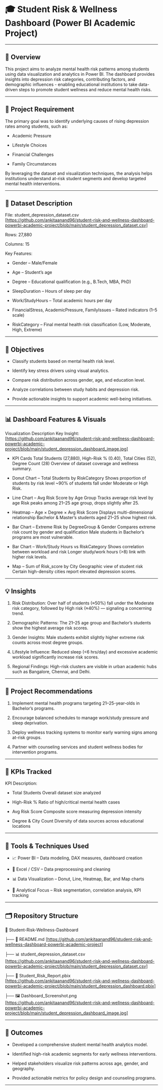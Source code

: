 # 🎓 Student Risk & Wellness Dashboard (Power BI Academic Project)

-----------------------------------------------------------------------------------------------------------------------------------------------------------------------------

## 🧭 Overview

This project aims to analyze mental health risk patterns among students using data visualization and analytics in Power BI.
The dashboard provides insights into depression risk categories, contributing factors, and demographic influences - enabling educational institutions to take data-driven steps to promote student wellness and reduce mental health risks.

-----------------------------------------------------------------------------------------------------------------------------------------------------------------------------

## 📌 Project Requirement

The primary goal was to identify underlying causes of rising depression rates among students, such as:

- Academic Pressure

- Lifestyle Choices

- Financial Challenges

- Family Circumstances

By leveraging the dataset and visualization techniques, the analysis helps institutions understand at-risk student segments and develop targeted mental health interventions.

-----------------------------------------------------------------------------------------------------------------------------------------------------------------------------

## 📂 Dataset Description

File: student_depression_dataset.csv  [https://github.com/ankitaanand96/student-risk-and-wellness-dashboard-powerbi-academic-project/blob/main/student_depression_dataset.csv]

Rows: 27,880

Columns: 15

Key Features:

- Gender – Male/Female

- Age – Student’s age

- Degree – Educational qualification (e.g., B.Tech, MBA, PhD)

- SleepDuration – Hours of sleep per day

- Work/StudyHours – Total academic hours per day

- FinancialStress, AcademicPressure, FamilyIssues – Rated indicators (1–5 scale)

- RiskCategory – Final mental health risk classification (Low, Moderate, High, Extreme)

-----------------------------------------------------------------------------------------------------------------------------------------------------------------------------

## 🧩 Objectives

- Classify students based on mental health risk level.

- Identify key stress drivers using visual analytics.

- Compare risk distribution across gender, age, and education level.

- Analyze correlations between study habits and depression risk.

- Provide actionable insights to support academic well-being initiatives.

-----------------------------------------------------------------------------------------------------------------------------------------------------------------------------

## 📊 Dashboard Features & Visuals

Visualization	Description	Key Insight:[https://github.com/ankitaanand96/student-risk-and-wellness-dashboard-powerbi-academic-project/blob/main/student_depression_dashboard_image.jpg]

- KPI Cards	Total Students (27,880), High-Risk % (0.40), Total Cities (52), Degree Count (28)	Overview of dataset coverage and wellness summary.

- Donut Chart – Total Students by RiskCategory	Shows proportion of students by risk level	~90% of students fall under Moderate or High Risk.

- Line Chart – Avg Risk Score by Age Group	Tracks average risk level by age	Risk peaks among 21–25 age group, drops slightly after 25.

- Heatmap – Age × Degree × Avg Risk Score	Displays multi-dimensional relationship	Bachelor & Master’s students aged 21–25 show highest risk.

- Bar Chart – Extreme Risk by DegreeGroup & Gender	Compares extreme risk count by gender and qualification	Male students in Bachelor’s programs are most vulnerable.

- Bar Chart – Work/Study Hours vs RiskCategory	Shows correlation between workload and risk	Longer study/work hours (>8) link with higher risk levels.

- Map – Sum of Risk_score by City	Geographic view of student risk	Certain high-density cities report elevated depression scores.

-----------------------------------------------------------------------------------------------------------------------------------------------------------------------------

## 💡 Insights

1. Risk Distribution:
Over half of students (≈50%) fall under the Moderate risk category, followed by High risk (≈40%) — signaling a concerning trend.

2. Demographic Patterns:
The 21–25 age group and Bachelor’s students show the highest average risk scores.

3. Gender Insights:
Male students exhibit slightly higher extreme risk counts across most degree groups.

4. Lifestyle Influence:
Reduced sleep (<6 hrs/day) and excessive academic workload significantly increase risk scores.

5. Regional Findings:
High-risk clusters are visible in urban academic hubs such as Bangalore, Chennai, and Delhi.

-----------------------------------------------------------------------------------------------------------------------------------------------------------------------------

## 🧠 Project Recommendations

1. Implement mental health programs targeting 21–25-year-olds in Bachelor’s programs.

2. Encourage balanced schedules to manage work/study pressure and sleep deprivation.

3. Deploy wellness tracking systems to monitor early warning signs among at-risk groups.

4. Partner with counseling services and student wellness bodies for intervention programs.

-----------------------------------------------------------------------------------------------------------------------------------------------------------------------------

## 🎯 KPIs Tracked

KPI	Description:

- Total Students	Overall dataset size analyzed

- High-Risk %	Ratio of high/critical mental health cases

- Avg Risk Score	Composite score measuring depression intensity

- Degree & City Count	Diversity of data sources across educational locations

-----------------------------------------------------------------------------------------------------------------------------------------------------------------------------

## 💼 Tools & Techniques Used

- 📈 Power BI – Data modeling, DAX measures, dashboard creation

- 📗 Excel / CSV – Data preprocessing and cleaning

- 📊 Data Visualization – Donut, Line, Heatmap, Bar, and Map charts

- 📏 Analytical Focus – Risk segmentation, correlation analysis, KPI tracking

-----------------------------------------------------------------------------------------------------------------------------------------------------------------------------

## 🗂️ Repository Structure

📂 Student-Risk-Wellness-Dashboard

 ├── 📄 README.md [https://github.com/ankitaanand96/student-risk-and-wellness-dashboard-powerbi-academic-project]
 
 ├── 📊 student_depression_dataset.csv [https://github.com/ankitaanand96/student-risk-and-wellness-dashboard-powerbi-academic-project/blob/main/student_depression_dataset.csv]
 
 ├── 📘 Student_Risk_Report.pbix [https://github.com/ankitaanand96/student-risk-and-wellness-dashboard-powerbi-academic-project/blob/main/student_depression_dashboard.pbix]
 
 ├── 🖼️ Dashboard_Screenshot.png [https://github.com/ankitaanand96/student-risk-and-wellness-dashboard-powerbi-academic-project/blob/main/student_depression_dashboard_image.jpg]

-----------------------------------------------------------------------------------------------------------------------------------------------------------------------------

## 🚀 Outcomes

- Developed a comprehensive student mental health analytics model.

- Identified high-risk academic segments for early wellness interventions.

- Helped stakeholders visualize risk patterns across age, gender, and geography.

- Provided actionable metrics for policy design and counseling programs.

-----------------------------------------------------------------------------------------------------------------------------------------------------------------------------


